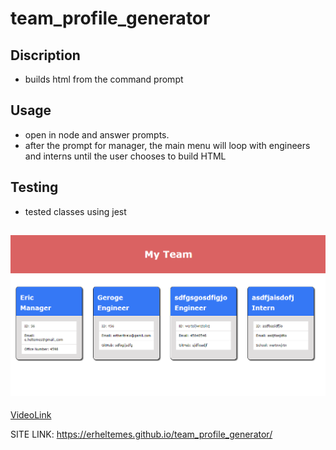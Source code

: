 # team_profile_generator

## Discription
* builds html from the command prompt

## Usage
* open in node and answer prompts. 
* after the prompt for manager, the main menu will loop with engineers and interns until the user chooses to build HTML

## Testing
* tested classes using jest

## ![Alt text](./src/team_profile_generator.PNG "Preview image of Scheduler")

[VideoLink](https://drive.google.com/file/d/14dkDw1cAxr4X6nwdmDoBS7LfUCfq1VAh/view?usp=sharing)

SITE LINK: https://erheltemes.github.io/team_profile_generator/
